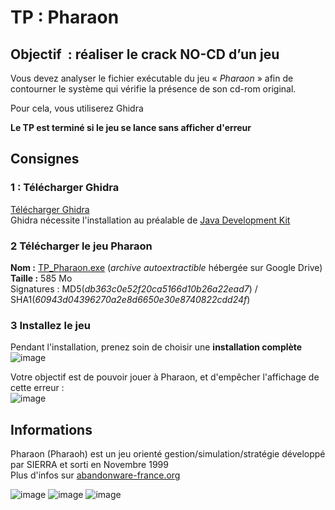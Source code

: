 # TP : Pharaon

## Objectif  : **réaliser le crack NO-CD d’un jeu**

Vous devez analyser le fichier exécutable du jeu « _Pharaon_ » afin de contourner le système qui vérifie la présence de son cd-rom original.

Pour cela, vous utiliserez Ghidra

**Le TP est terminé si le jeu se lance sans afficher d'erreur**



## Consignes 

### 1 : Télécharger Ghidra<br/>
[Télécharger Ghidra](https://github.com/NationalSecurityAgency/ghidra/releases) <br/>
Ghidra nécessite l'installation au préalable de [Java Development Kit](https://www.oracle.com/java/technologies/downloads/#jdk22-windows) <br/>


### 2 Télécharger le jeu Pharaon<br/>

**Nom :** [TP_Pharaon.exe](https://drive.google.com/drive/folders/1lJRqEgRI_RapDsxaIV3l5ztNp-FzMzfc?usp=sharing) (_archive autoextractible_ hébergée sur Google Drive)<br/>
**Taille :** 585 Mo<br/>
Signatures : MD5(_db363c0e52f20ca5166d10b26a22ead7_) / SHA1(_60943d04396270a2e8d6650e30e8740822cdd24f_)<br/>

### 3 Installez le jeu <br/>
Pendant l'installation, prenez soin de choisir une **installation complète**<br/>
![image](https://github.com/artafak/Pharaon_no-cd/assets/38442391/6d33aa23-5609-4809-a77c-95a1d9fdb5ee) <br/>


Votre objectif est de pouvoir jouer à Pharaon, et d'empêcher l'affichage de cette erreur :<br/>
![image](https://github.com/artafak/TP-Reverse/assets/38442391/fc1e4083-2f47-4476-a18e-4d87e28da6ee)<br/>



## Informations
Pharaon (Pharaoh) est un jeu orienté gestion/simulation/stratégie développé par SIERRA et sorti en Novembre 1999<br/>
Plus d'infos sur [abandonware-france.org](https://www.abandonware-france.org/ltf_abandon/ltf_jeu.php?id=1827&fic=liens) <br/>




![image](https://github.com/artafak/TP-Reverse/assets/38442391/38eb2c52-0ca1-40dd-8ee8-582172b8550f)
 ![image](https://github.com/artafak/TP-Reverse/assets/38442391/29d382c1-03bb-479f-b6b5-4ac9690d9e46) ![image](https://github.com/artafak/TP-Reverse/assets/38442391/c401cb24-d7e8-41e2-9adc-00eef418124f)

